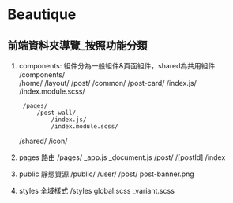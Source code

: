 # Beautique

## 前端資料夾導覽_按照功能分類

1. components: 組件分為一般組件&頁面組件，shared為共用組件
/components/  
    /home/
    /layout/
    /post/
        /common/
            /post-card/
               /index.js/
               /index.module.scss/

        /pages/
            /post-wall/
                /index.js/
                /index.module.scss/
    /shared/
       /icon/
2. pages 路由
/pages/ 
    _app.js
    _document.js
    /post/
        /[postId]
        /index
3. public 靜態資源
/public/ 
    /user/
    /post/
        post-banner.png
4. styles 全域樣式
/styles
    global.scss
    _variant.scss

